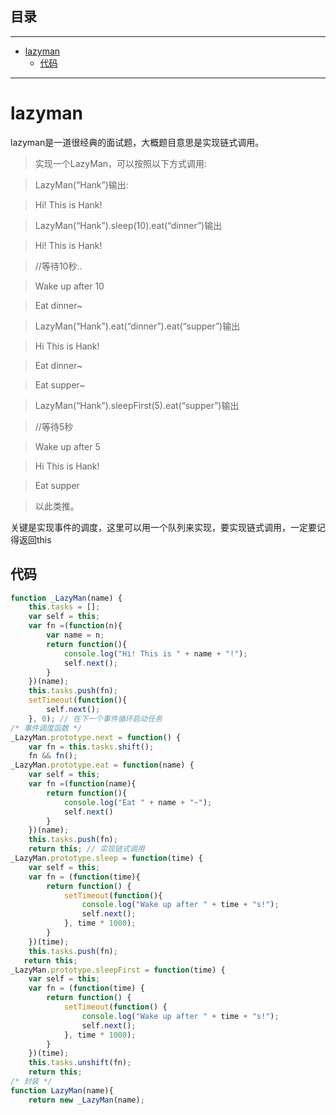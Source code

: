 ## 目录
---
- [lazyman](#lazyman)
  - [代码](#代码)
---

# lazyman

lazyman是一道很经典的面试题，大概题目意思是实现链式调用。

> 实现一个LazyMan，可以按照以下方式调用:

> LazyMan(“Hank”)输出:

> Hi! This is Hank!

> LazyMan(“Hank”).sleep(10).eat(“dinner”)输出

> Hi! This is Hank!

> //等待10秒..

> Wake up after 10

> Eat dinner~

> LazyMan(“Hank”).eat(“dinner”).eat(“supper”)输出

> Hi This is Hank!

> Eat dinner~

> Eat supper~

> LazyMan(“Hank”).sleepFirst(5).eat(“supper”)输出

> //等待5秒

> Wake up after 5

> Hi This is Hank!

> Eat supper

> 以此类推。

关键是实现事件的调度，这里可以用一个队列来实现，要实现链式调用，一定要记得返回this

## 代码

```javascript
function _LazyMan(name) {
    this.tasks = [];   
    var self = this;
    var fn =(function(n){
        var name = n;
        return function(){
            console.log("Hi! This is " + name + "!");
            self.next();
        }
    })(name);
    this.tasks.push(fn);
    setTimeout(function(){
        self.next();
    }, 0); // 在下一个事件循环启动任务
/* 事件调度函数 */
_LazyMan.prototype.next = function() { 
    var fn = this.tasks.shift();
    fn && fn();
_LazyMan.prototype.eat = function(name) {
    var self = this;
    var fn =(function(name){
        return function(){
            console.log("Eat " + name + "~");
            self.next()
        }
    })(name);
    this.tasks.push(fn);
    return this; // 实现链式调用
_LazyMan.prototype.sleep = function(time) {
    var self = this;
    var fn = (function(time){
        return function() {
            setTimeout(function(){
                console.log("Wake up after " + time + "s!");
                self.next();
            }, time * 1000);
        }
    })(time);
    this.tasks.push(fn);
   return this;
_LazyMan.prototype.sleepFirst = function(time) {
    var self = this;
    var fn = (function(time) {
        return function() {
            setTimeout(function() {
                console.log("Wake up after " + time + "s!");
                self.next();
            }, time * 1000);
        }
    })(time);
    this.tasks.unshift(fn);
    return this;
/* 封装 */
function LazyMan(name){
    return new _LazyMan(name);
```

